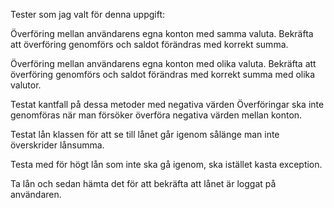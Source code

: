 Tester som jag valt för denna uppgift: 

Överföring mellan användarens egna konton med samma valuta.
Bekräfta att överföring genomförs och saldot förändras med korrekt summa.

Överföring mellan användarens egna konton med olika valuta.
Bekräfta att överföring genomförs och saldot förändras med korrekt summa med olika valutor.

Testat kantfall på dessa metoder med negativa värden
Överföringar ska inte genomföras när man försöker överföra negativa värden mellan konton.

Testat lån klassen för att se till lånet går igenom sålänge man inte överskrider lånsumma.

Testa med för högt lån som inte ska gå igenom, ska istället kasta exception.

Ta lån och sedan hämta det för att bekräfta att lånet är loggat på användaren.
